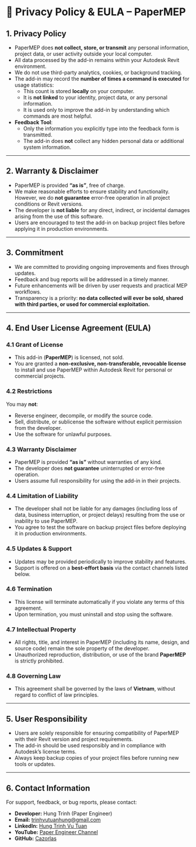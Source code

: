 # 📜 Privacy Policy & EULA – PaperMEP

## 1. Privacy Policy
- PaperMEP does **not collect, store, or transmit** any personal information, project data, or user activity outside your local computer.  
- All data processed by the add-in remains within your Autodesk Revit environment.  
- We do not use third-party analytics, cookies, or background tracking.  
- The add-in may record the **number of times a command is executed** for usage statistics:  
  - This count is stored **locally** on your computer.  
  - It is **not linked** to your identity, project data, or any personal information.  
  - It is used only to improve the add-in by understanding which commands are most helpful.  
- **Feedback Tool**:  
  - Only the information you explicitly type into the feedback form is transmitted.  
  - The add-in does **not** collect any hidden personal data or additional system information.  

---

## 2. Warranty & Disclaimer
- PaperMEP is provided **“as is”**, free of charge.  
- We make reasonable efforts to ensure stability and functionality. However, we do **not guarantee** error-free operation in all project conditions or Revit versions.  
- The developer is **not liable** for any direct, indirect, or incidental damages arising from the use of this software.  
- Users are encouraged to test the add-in on backup project files before applying it in production environments.  

---

## 3. Commitment
- We are committed to providing ongoing improvements and fixes through updates.  
- Feedback and bug reports will be addressed in a timely manner.  
- Future enhancements will be driven by user requests and practical MEP workflows.  
- Transparency is a priority: **no data collected will ever be sold, shared with third parties, or used for commercial exploitation.**

---

## 4. End User License Agreement (EULA)

### 4.1 Grant of License
- This add-in (**PaperMEP**) is licensed, not sold.  
- You are granted a **non-exclusive, non-transferable, revocable license** to install and use PaperMEP within Autodesk Revit for personal or commercial projects.  

### 4.2 Restrictions
You may **not**:  
- Reverse engineer, decompile, or modify the source code.  
- Sell, distribute, or sublicense the software without explicit permission from the developer.  
- Use the software for unlawful purposes.  

### 4.3 Warranty Disclaimer
- PaperMEP is provided **“as is”** without warranties of any kind.  
- The developer does **not guarantee** uninterrupted or error-free operation.  
- Users assume full responsibility for using the add-in in their projects.  

### 4.4 Limitation of Liability
- The developer shall not be liable for any damages (including loss of data, business interruption, or project delays) resulting from the use or inability to use PaperMEP.  
- You agree to test the software on backup project files before deploying it in production environments.  

### 4.5 Updates & Support
- Updates may be provided periodically to improve stability and features.  
- Support is offered on a **best-effort basis** via the contact channels listed below.  

### 4.6 Termination
- This license will terminate automatically if you violate any terms of this agreement.  
- Upon termination, you must uninstall and stop using the software.  

### 4.7 Intellectual Property
- All rights, title, and interest in PaperMEP (including its name, design, and source code) remain the sole property of the developer.  
- Unauthorized reproduction, distribution, or use of the brand **PaperMEP** is strictly prohibited.  

### 4.8 Governing Law
- This agreement shall be governed by the laws of **Vietnam**, without regard to conflict of law principles.  

---

## 5. User Responsibility
- Users are solely responsible for ensuring compatibility of PaperMEP with their Revit version and project requirements.  
- The add-in should be used responsibly and in compliance with Autodesk’s license terms.  
- Always keep backup copies of your project files before running new tools or updates.  

---

## 6. Contact Information
For support, feedback, or bug reports, please contact:  

- **Developer:** Hung Trinh (Paper Engineer)  
- **Email:** [trinhvutuanhung@gmail.com](mailto:trinhvutuanhung@gmail.com)  
- **LinkedIn:** [Hung Trinh Vu Tuan](https://www.linkedin.com/in/h%C3%B9ng-tr%E1%BB%8Bnh-v%C5%A9-tu%E1%BA%A5n-2739b32a6/)  
- **YouTube:** [Paper Engineer Channel](https://www.youtube.com/@paper.engineer)  
- **GitHub:** [Cazorlas](https://github.com/Cazorlas)  
